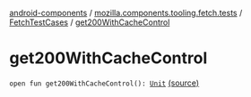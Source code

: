 [android-components](../../index.md) / [mozilla.components.tooling.fetch.tests](../index.md) / [FetchTestCases](index.md) / [get200WithCacheControl](./get200-with-cache-control.md)

# get200WithCacheControl

`open fun get200WithCacheControl(): `[`Unit`](https://kotlinlang.org/api/latest/jvm/stdlib/kotlin/-unit/index.html) [(source)](https://github.com/mozilla-mobile/android-components/blob/master/components/tooling/fetch-tests/src/main/java/mozilla/components/tooling/fetch/tests/FetchTestCases.kt#L457)